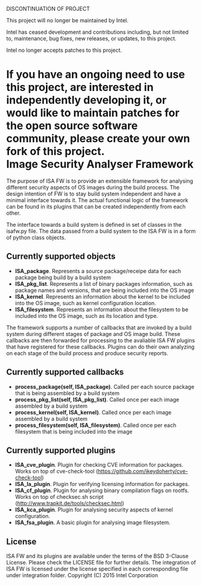DISCONTINUATION OF PROJECT

This project will no longer be maintained by Intel.

Intel has ceased development and contributions including, but not limited to, maintenance, bug fixes, new releases, or updates, to this project.  

Intel no longer accepts patches to this project.

If you have an ongoing need to use this project, are interested in independently developing it, or would like to maintain patches for the open source software community, please create your own fork of this project.  
Image Security Analyser Framework
=================================

The purpose of ISA FW is to provide an extensible framework for analysing different security aspects of OS images during the build process. The design intention of FW is to stay build system independent and have a minimal interface towards it. The actual functional logic of the framework can be found in its plugins that can be created independently from each other. 

The interface towards a build system is defined in set of classes in the isafw.py file. The data passed from a build system to the ISA FW is in a form of python class objects. 

Currently supported objects
---------------------------

 - **ISA_package**. Represents a source package/receipe data for each package being build by a build system 
 - **ISA_pkg_list**. Represents a list of binary packages information, such as package names and versions, that are being included into the OS image
 - **ISA_kernel**. Represents an information about the kernel to be included into the OS image, such as kernel configuration location. 
 - **ISA_filesystem**. Represents an information about the filesystem to be included into the OS image, such as its location and type.

The framework supports a number of callbacks that are invoked by a build system during different stages of package and OS image build. These callbacks are then forwarded for processing to the avaliable ISA FW plugins that have registered for these callbacks. Plugins can do their own analyzing on each stage of the build process and produce security reports. 

Currently supported callbacks
-----------------------------

 - **process_package(self, ISA_package)**. Called per each source package that is being assembled by a build system
 - **process_pkg_list(self, ISA_pkg_list)**. Called once per each image assembled by a build system
 - **process_kernel(self, ISA_kernel)**. Called once per each image assembled by a build system
 - **process_filesystem(self, ISA_filesystem)**. Called once per each filesystem that is being included into the image


Currently supported plugins
---------------------------

 - **ISA_cve_plugin**. Plugin for checking CVE information for packages. 
   Works on top of cve-check-tool (https://github.com/ikeydoherty/cve-check-tool)
 - **ISA_la_plugin**. Plugin for verifying licensing information for packages. 
 - **ISA_cf_plugin**. Plugin for analysing binary compilation flags on rootfs.
   Works on top of checksec.sh script (http://www.trapkit.de/tools/checksec.html)
 - **ISA_kca_plugin**. Plugin for analysing security aspects of kernel configuration.
 - **ISA_fsa_plugin**. A basic plugin for analysing image filesystem.

License
-------

ISA FW and its plugins are available under the terms of the BSD 3-Clause License. Please check the LICENSE file for further details.
The integration of ISA FW is licensed under the license specified in each corresponding file under integration folder.
Copyright (C) 2015 Intel Corporation
